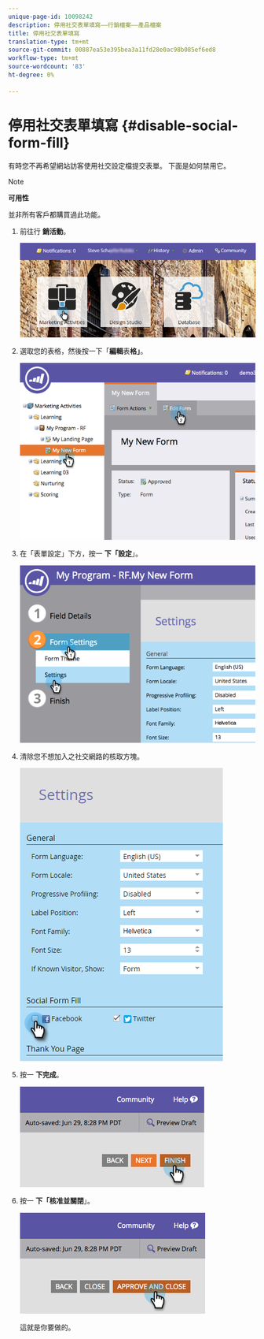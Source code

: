 ```yaml
---
unique-page-id: 10098242
description: 停用社交表單填寫——行銷檔案——產品檔案
title: 停用社交表單填寫
translation-type: tm+mt
source-git-commit: 00887ea53e395bea3a11fd28e0ac98b085ef6ed8
workflow-type: tm+mt
source-wordcount: '83'
ht-degree: 0%

---
```



# 停用社交表單填寫 {#disable-social-form-fill}

有時您不再希望網站訪客使用社交設定檔提交表單。 下面是如何禁用它。

>[!NOTE]
>
>**可用性**
>
>並非所有客戶都購買過此功能。

1. 前往行 **銷活動**。

   ![](assets/login-marketing-activities-10.png)

1. 選取您的表格，然後按一下「**編輯**表&#x200B;**格」**。

   ![](assets/image2014-9-15-16-3a35-3a54.png)

1. 在「表單設定」下方，按一 **下「設定**」。

   ![](assets/image2014-9-15-16-3a36-3a4.png)

1. 清除您不想加入之社交網路的核取方塊。

   ![](assets/image2016-4-28-16-3a49-3a23.png)

1. 按一 **下完成**。

   ![](assets/image2014-9-15-16-3a36-3a26.png)

1. 按一 **下「核准並關閉**」。

   ![](assets/image2014-9-15-16-3a36-3a33.png)

   這就是你要做的。

